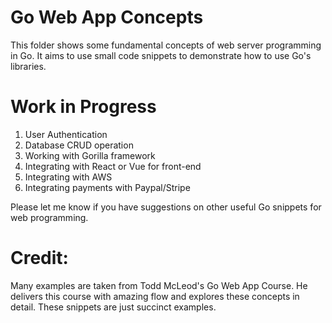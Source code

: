 # Go Web App Concepts
This folder shows some fundamental concepts of web server programming in Go. 
It aims to use small code snippets to demonstrate how to use Go's libraries. 

# Work in Progress
1. User Authentication
2. Database CRUD operation
3. Working with Gorilla framework
4. Integrating with React or Vue for front-end
5. Integrating with AWS 
6. Integrating payments with Paypal/Stripe

Please let me know if you have suggestions on other useful Go snippets for web programming. 

# Credit: 
Many examples are taken from Todd McLeod's Go Web App Course. 
He delivers this course with amazing flow and explores these concepts in detail. 
These snippets are just succinct examples. 
